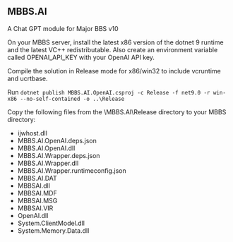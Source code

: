 ## MBBS.AI
A Chat GPT module for Major BBS v10

On your MBBS server, install the latest x86 version of the dotnet 9 runtime and the latest VC++ redistributable.  Also create an environment variable called OPENAI_API_KEY with your OpenAI API key.

Compile the solution in Release mode for x86/win32 to include vcruntime and ucrtbase.

Run `dotnet publish MBBS.AI.OpenAI.csproj -c Release -f net9.0 -r win-x86 --no-self-contained -o ..\Release`

Copy the following files from the \MBBS.AI\Release directory to your MBBS directory:

- ijwhost.dll
- MBBS.AI.OpenAI.deps.json
- MBBS.AI.OpenAI.dll
- MBBS.AI.Wrapper.deps.json
- MBBS.AI.Wrapper.dll
- MBBS.AI.Wrapper.runtimeconfig.json
- MBBS.AI.DAT
- MBBSAI.dll
- MBBSAI.MDF
- MBBSAI.MSG
- MBBSAI.VIR
- OpenAI.dll
- System.ClientModel.dll
- System.Memory.Data.dll
